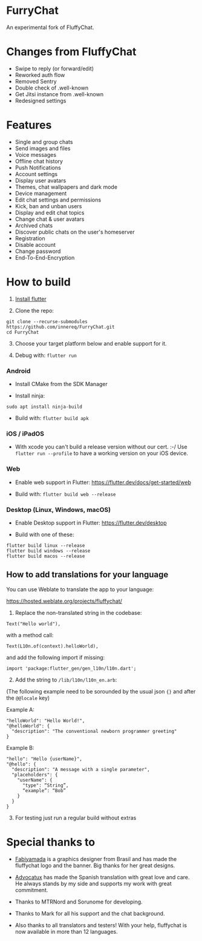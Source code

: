# FurryChat

An experimental fork of FluffyChat.

# Changes from FluffyChat
 * Swipe to reply (or forward/edit)
 * Reworked auth flow
 * Removed Sentry
 * Double check of .well-known
 * Get Jitsi instance from .well-known
 * Redesigned settings

# Features
 * Single and group chats
 * Send images and files
 * Voice messages
 * Offline chat history
 * Push Notifications
 * Account settings
 * Display user avatars
 * Themes, chat wallpapers and dark mode
 * Device management
 * Edit chat settings and permissions
 * Kick, ban and unban users
 * Display and edit chat topics
 * Change chat & user avatars
 * Archived chats
 * Discover public chats on the user's homeserver
 * Registration
 * Disable account
 * Change password
 * End-To-End-Encryption

# How to build

1. [Install flutter](https://flutter.dev)

2. Clone the repo:
```
git clone --recurse-submodules https://github.com/innereq/FurryChat.git
cd FurryChat
```

3. Choose your target platform below and enable support for it.

4. Debug with: `flutter run`

### Android

* Install CMake from the SDK Manager

* Install ninja:
```
sudo apt install ninja-build
```

* Build with: `flutter build apk`

### iOS / iPadOS

* With xcode you can't build a release version without our cert. :-/ Use `flutter run --profile` to have a working version on your iOS device.

### Web

* Enable web support in Flutter: https://flutter.dev/docs/get-started/web

* Build with: `flutter build web --release`

### Desktop (Linux, Windows, macOS)

* Enable Desktop support in Flutter: https://flutter.dev/desktop

* Build with one of these: 
```
flutter build linux --release
flutter build windows --release
flutter build macos --release
```

## How to add translations for your language

You can use Weblate to translate the app to your language:

https://hosted.weblate.org/projects/fluffychat/



1. Replace the non-translated string in the codebase:
```
Text("Hello world"),
```
with a method call:
```
Text(L10n.of(context).helloWorld),
```

and add the following import if missing:

```
import 'package:flutter_gen/gen_l10n/l10n.dart';
```

2. Add the string to `/lib/l10n/l10n_en.arb`:

(The following example need to be sorounded by the usual json `{}` and after the `@@locale` key)

Example A:
```
"helloWorld": "Hello World!",
"@helloWorld": {
  "description": "The conventional newborn programmer greeting"
}
```

Example B:
```
"hello": "Hello {userName}",
"@hello": {
  "description": "A message with a single parameter",
  "placeholders": {
    "userName": {
      "type": “String”,
      “example”: “Bob”
    }
  }
}
```

3. For testing just run a regular build without extras

# Special thanks to

* <a href="https://github.com/fabiyamada">Fabiyamada</a> is a graphics designer from Brasil and has made the fluffychat logo and the banner. Big thanks for her great designs.

* <a href="https://github.com/advocatux">Advocatux</a> has made the Spanish translation with great love and care. He always stands by my side and supports my work with great commitment.

* Thanks to MTRNord and Sorunome for developing.

* Thanks to Mark for all his support and the chat background.

* Also thanks to all translators and testers! With your help, fluffychat is now available in more than 12 languages.
